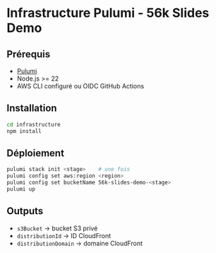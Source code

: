 # Infrastructure Pulumi - 56k Slides Demo

## Prérequis
- [Pulumi](https://www.pulumi.com/docs/get-started/install/)
- Node.js >= 22
- AWS CLI configuré ou OIDC GitHub Actions

## Installation
```bash
cd infrastructure
npm install
```

## Déploiement
```bash
pulumi stack init <stage>    # une fois
pulumi config set aws:region <region>
pulumi config set bucketName 56k-slides-demo-<stage>
pulumi up
```

## Outputs
- `s3Bucket` → bucket S3 privé
- `distributionId` → ID CloudFront
- `distributionDomain` → domaine CloudFront

